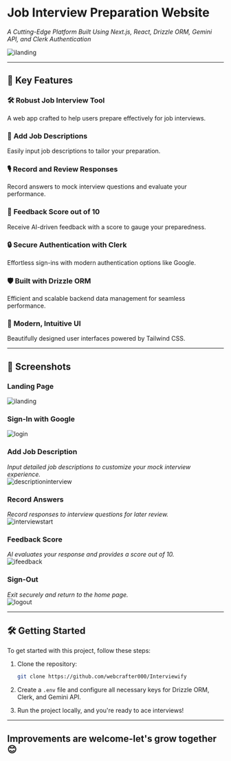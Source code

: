 # **Job Interview Preparation Website**  
_A Cutting-Edge Platform Built Using Next.js, React, Drizzle ORM, Gemini API, and Clerk Authentication_  

![ilanding](https://github.com/user-attachments/assets/1d96da8f-5a4e-4f4b-a18f-458692eb0739)

---

## **🚀 Key Features**  

### 🛠️ **Robust Job Interview Tool**  
A web app crafted to help users prepare effectively for job interviews.  

### 📝 **Add Job Descriptions**  
Easily input job descriptions to tailor your preparation.  

### 🎙️ **Record and Review Responses**  
Record answers to mock interview questions and evaluate your performance.  

### 🔢 **Feedback Score out of 10**  
Receive AI-driven feedback with a score to gauge your preparedness.  

### 🔒 **Secure Authentication with Clerk**  
Effortless sign-ins with modern authentication options like Google.  

### 🛡️ **Built with Drizzle ORM**  
Efficient and scalable backend data management for seamless performance.  

### 🎨 **Modern, Intuitive UI**  
Beautifully designed user interfaces powered by Tailwind CSS.  

---

## **📸 Screenshots**  

### **Landing Page**  
![ilanding](https://github.com/user-attachments/assets/1d96da8f-5a4e-4f4b-a18f-458692eb0739)

### **Sign-In with Google**  
![login](https://github.com/user-attachments/assets/d244c30d-d7a2-448c-8094-ae9ab29d5129)

### **Add Job Description**  
_Input detailed job descriptions to customize your mock interview experience._  
![descriptioninterview](https://github.com/user-attachments/assets/05bd287e-19a2-4b98-80d8-3b3102d5d31f)

### **Record Answers**  
_Record responses to interview questions for later review._  
![interviewstart](https://github.com/user-attachments/assets/bb940763-5ace-4bab-8417-e9a7061adf37)

### **Feedback Score**  
_AI evaluates your response and provides a score out of 10._  
![ifeedback](https://github.com/user-attachments/assets/6a34495c-6431-4cec-a0b3-c1be0b937c50)

### **Sign-Out**  
_Exit securely and return to the home page._  
![logout](https://github.com/user-attachments/assets/45aa8229-4d88-4f2d-b926-9bb174e13481)

---

## **🛠️ Getting Started**  

To get started with this project, follow these steps:  

1. Clone the repository:  
   ```bash  
   git clone https://github.com/webcrafter000/Interviewify  
   ```  

2. Create a `.env` file and configure all necessary keys for Drizzle ORM, Clerk, and Gemini API.  

3. Run the project locally, and you're ready to ace interviews!  

---

## **Improvements are welcome-let's grow together😊**  
